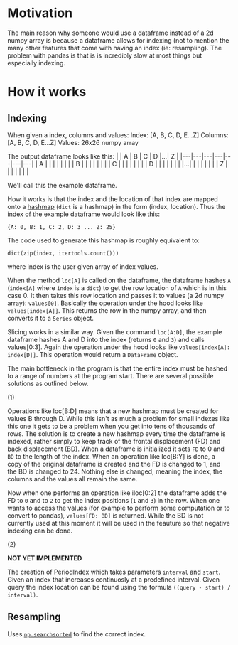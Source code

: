 # Motivation
The main reason why someone would use a dataframe instead of a 2d numpy array is because a dataframe allows for indexing (not to mention the many other features that come with having an index (ie: resampling). The problem with pandas is that is is incredibly slow at most things but especially indexing.

# How it works

## Indexing

When given a index, columns and values:
	Index: [A, B, C, D, E...Z]
	Columns: [A, B, C, D, E...Z]
	Values: 26x26 numpy array

The output dataframe looks like this:
|   | A | B | C | D |...| Z |
|---|---|---|---|---|---|---|
| A |   |   |   |   |   |   |
| B |   |   |   |   |   |   |
| C |   |   |   |   |   |   |
| D |   |   |   |   |   |   |
|...|   |   |   |   |   |   |
| Z |   |   |   |   |   |   |

We'll call this the example dataframe.

How it works is that the index and the location of that index are mapped onto a [hashmap](https://github.com/realead/cykhash) (`dict` is a hashmap) in the form (index, location). Thus the index of the example dataframe would look like this:
  
	{A: 0, B: 1, C: 2, D: 3 ... Z: 25}

The code used to generate this hashmap is roughly equivalent to:

	dict(zip(index, itertools.count()))
 
where index is the user given array of index values.
 
When the method `loc[A]` is called on the dataframe, the dataframe hashes `A` (`index[A]` where `index` is a `dict`) to get the row location of `A` which is in this case 0. It then takes this row location and passes it to values (a 2d numpy array): `values[0]`. Basically the operation under the hood looks like `values[index[A]]`. This returns the row in the numpy array, and then converts it to a `Series` object. 

Slicing works in a similar way. Given the command `loc[A:D]`, the example dataframe hashes A and D into the index (returns `0` and `3`) and calls values[0:3]. Again the operation under the hood looks like `values[index[A]: index[D]]`. This operation would return a `DataFrame` object.

The main bottleneck in the program is that the entire index must be hashed to a range of numbers at the program start. There are several possible solutions as outlined below.

(1)

Operations like loc[B:D] means that a new hashmap must be created for values B through D. While this isn't as much a problem for small indexes like this one it gets to be a problem when you get into tens of thousands of rows. The solution is to create a new hashmap every time the dataframe is indexed, rather simply to keep track of the frontal displacement (FD) and back displacement (BD). When a dataframe is initialized it sets `FD` to 0 and `BD` to the length of the index. When an operation like loc[B:Y] is done, a copy of the original dataframe is created and the FD is changed to 1, and the BD is changed to 24. Nothing else is changed, meaning the index, the columns and the values all remain the same.

Now when one performs an operation like iloc[0:2] the dataframe adds the FD to `0` and to `2` to get the index positions (`1` and `3`) in the row. When one wants to access the values (for example to perform some computation or to convert to pandas), `values[FD: BD]` is returned. While the BD is not currently used at this moment it will be used in the feauture so that negative indexing can be done.

(2)

**NOT YET IMPLEMENTED**

The creation of PeriodIndex which takes parameters `interval` and `start`. Given an index that increases continuosly at a predefined interval. Given query the index location can be found using the formula `((query - start) / interval)`.

## Resampling

Uses [`np.searchsorted`](https://numpy.org/doc/stable/reference/generated/numpy.searchsorted.html) to find the correct index.
